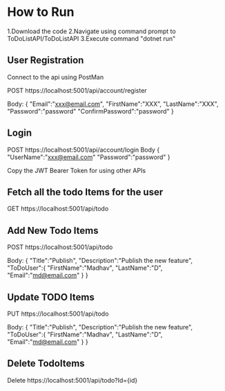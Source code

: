 
How to Run
=======================================

1.Download the code
2.Navigate using command prompt to ToDoListAPI/ToDoListAPI
3.Execute command "dotnet run"


User Registration
------------------------------------

Connect to the api using PostMan

POST https://localhost:5001/api/account/register

Body:
{
"Email":"xxx@email.com",
"FirstName":"XXX",
"LastName":"XXX",
"Password":"password"
"ConfirmPassword":"password"
}

Login
--------------------------------------------------
POST https://localhost:5001/api/account/login
Body
{
"UserName":"xxx@email.com"
"Password":"password"
}

Copy the JWT Bearer Token for using other APIs

Fetch all the todo Items for the user
--------------------------------------------------
GET https://localhost:5001/api/todo

Add New Todo Items
---------------------------------------------------
POST https://localhost:5001/api/todo

Body:
{
    "Title":"Publish",
    "Description":"Publish the new feature",
    "ToDoUser":{
        "FirstName":"Madhav",
        "LastName":"D",
        "Email":"md@email.com"
    }
}

Update TODO Items
----------------------------------------
PUT https://localhost:5001/api/todo

Body:
{
    "Title":"Publish",
    "Description":"Publish the new feature",
    "ToDoUser":{
        "FirstName":"Madhav",
        "LastName":"D",
        "Email":"md@email.com"
    }
}

Delete TodoItems
-------------------------------------------

Delete https://localhost:5001/api/todo?Id={id}